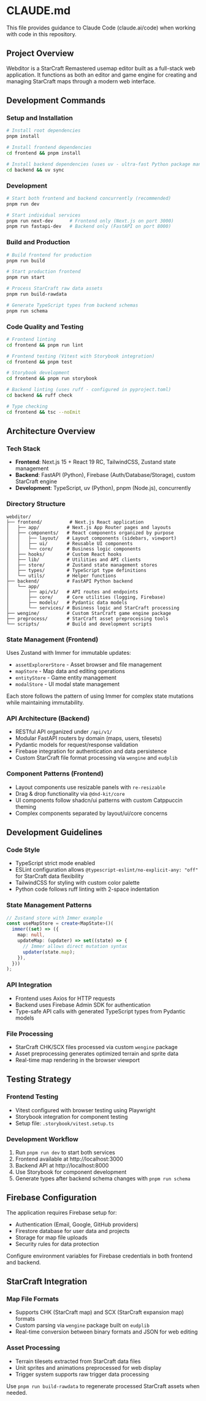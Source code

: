 # CLAUDE.md

This file provides guidance to Claude Code (claude.ai/code) when working with code in this repository.

## Project Overview

Webditor is a StarCraft Remastered usemap editor built as a full-stack web application. It functions as both an editor and game engine for creating and managing StarCraft maps through a modern web interface.

## Development Commands

### Setup and Installation
```bash
# Install root dependencies
pnpm install

# Install frontend dependencies  
cd frontend && pnpm install

# Install backend dependencies (uses uv - ultra-fast Python package manager)
cd backend && uv sync
```

### Development
```bash
# Start both frontend and backend concurrently (recommended)
pnpm run dev

# Start individual services
pnpm run next-dev      # Frontend only (Next.js on port 3000)
pnpm run fastapi-dev   # Backend only (FastAPI on port 8000)
```

### Build and Production
```bash
# Build frontend for production
pnpm run build

# Start production frontend
pnpm run start

# Process StarCraft raw data assets
pnpm run build-rawdata

# Generate TypeScript types from backend schemas
pnpm run schema
```

### Code Quality and Testing
```bash
# Frontend linting
cd frontend && pnpm run lint

# Frontend testing (Vitest with Storybook integration)
cd frontend && pnpm test

# Storybook development
cd frontend && pnpm run storybook

# Backend linting (uses ruff - configured in pyproject.toml)
cd backend && ruff check

# Type checking
cd frontend && tsc --noEmit
```

## Architecture Overview

### Tech Stack
- **Frontend**: Next.js 15 + React 19 RC, TailwindCSS, Zustand state management
- **Backend**: FastAPI (Python), Firebase (Auth/Database/Storage), custom StarCraft engine
- **Development**: TypeScript, uv (Python), pnpm (Node.js), concurrently

### Directory Structure
```
webditor/
├── frontend/          # Next.js React application
│   ├── app/          # Next.js App Router pages and layouts
│   ├── components/   # React components organized by purpose
│   │   ├── layout/   # Layout components (sidebars, viewport)
│   │   ├── ui/       # Reusable UI components
│   │   └── core/     # Business logic components
│   ├── hooks/        # Custom React hooks
│   ├── lib/          # Utilities and API clients
│   ├── store/        # Zustand state management stores
│   ├── types/        # TypeScript type definitions
│   └── utils/        # Helper functions
├── backend/          # FastAPI Python backend
│   └── app/
│       ├── api/v1/   # API routes and endpoints
│       ├── core/     # Core utilities (logging, Firebase)
│       ├── models/   # Pydantic data models
│       └── services/ # Business logic and StarCraft processing
├── wengine/          # Custom StarCraft game engine package
├── preprocess/       # StarCraft asset preprocessing tools
└── scripts/          # Build and development scripts
```

### State Management (Frontend)
Uses Zustand with Immer for immutable updates:
- `assetExplorerStore` - Asset browser and file management
- `mapStore` - Map data and editing operations 
- `entityStore` - Game entity management
- `modalStore` - UI modal state management

Each store follows the pattern of using Immer for complex state mutations while maintaining immutability.

### API Architecture (Backend)
- RESTful API organized under `/api/v1/`
- Modular FastAPI routers by domain (maps, users, tilesets)
- Pydantic models for request/response validation
- Firebase integration for authentication and data persistence
- Custom StarCraft file format processing via `wengine` and `eudplib`

### Component Patterns (Frontend)
- Layout components use resizable panels with `re-resizable`
- Drag & drop functionality via `@dnd-kit/core`
- UI components follow shadcn/ui patterns with custom Catppuccin theming
- Complex components separated by layout/ui/core concerns

## Development Guidelines

### Code Style
- TypeScript strict mode enabled
- ESLint configuration allows `@typescript-eslint/no-explicit-any: "off"` for StarCraft data flexibility
- TailwindCSS for styling with custom color palette
- Python code follows ruff linting with 2-space indentation

### State Management Patterns
```typescript
// Zustand store with Immer example
const useMapStore = create<MapState>()(
  immer((set) => ({
    map: null,
    updateMap: (updater) => set((state) => {
      // Immer allows direct mutation syntax
      updater(state.map);
    }),
  }))
);
```

### API Integration
- Frontend uses Axios for HTTP requests
- Backend uses Firebase Admin SDK for authentication
- Type-safe API calls with generated TypeScript types from Pydantic models

### File Processing
- StarCraft CHK/SCX files processed via custom `wengine` package
- Asset preprocessing generates optimized terrain and sprite data
- Real-time map rendering in the browser viewport

## Testing Strategy

### Frontend Testing
- Vitest configured with browser testing using Playwright
- Storybook integration for component testing
- Setup file: `.storybook/vitest.setup.ts`

### Development Workflow
1. Run `pnpm run dev` to start both services
2. Frontend available at http://localhost:3000
3. Backend API at http://localhost:8000
4. Use Storybook for component development
5. Generate types after backend schema changes with `pnpm run schema`

## Firebase Configuration

The application requires Firebase setup for:
- Authentication (Email, Google, GitHub providers)
- Firestore database for user data and projects
- Storage for map file uploads
- Security rules for data protection

Configure environment variables for Firebase credentials in both frontend and backend.

## StarCraft Integration

### Map File Formats
- Supports CHK (StarCraft map) and SCX (StarCraft expansion map) formats
- Custom parsing via `wengine` package built on `eudplib`
- Real-time conversion between binary formats and JSON for web editing

### Asset Processing
- Terrain tilesets extracted from StarCraft data files
- Unit sprites and animations preprocessed for web display
- Trigger system supports raw trigger data processing

Use `pnpm run build-rawdata` to regenerate processed StarCraft assets when needed.
